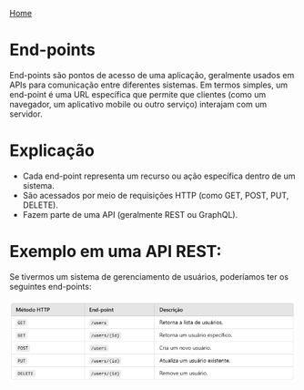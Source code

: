 
<div> 
<p><a href="https://github.com/JosiTubaroski/WEB-API-com-.NET-8-e-SQL-Server">Home</a></p>
</div> 

# End-points

End-points são pontos de acesso de uma aplicação, geralmente usados em APIs para comunicação entre diferentes sistemas. Em termos simples, um end-point é uma URL específica que permite que clientes (como um navegador, um aplicativo mobile ou outro serviço) interajam com um servidor.

# Explicação

- Cada end-point representa um recurso ou ação específica dentro de um sistema.
- São acessados por meio de requisições HTTP (como GET, POST, PUT, DELETE).
- Fazem parte de uma API (geralmente REST ou GraphQL).

# Exemplo em uma API REST:

Se tivermos um sistema de gerenciamento de usuários, poderíamos ter os seguintes end-points:

<img src="https://github.com/JosiTubaroski/End-points/blob/main/img/01_End_Points.png"/>
